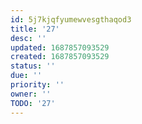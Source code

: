 ```yaml
---
id: 5j7kjqfyumewvesgthaqod3
title: '27'
desc: ''
updated: 1687857093529
created: 1687857093529
status: ''
due: ''
priority: ''
owner: ''
TODO: '27'
---
```

